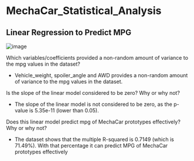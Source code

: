 # MechaCar_Statistical_Analysis

## Linear Regression to Predict MPG

![image](https://user-images.githubusercontent.com/77694480/121786328-30885380-cb8d-11eb-8c67-863193a59e81.png)

Which variables/coefficients provided a non-random amount of variance to the mpg values in the dataset?
  - Vehicle_weight, spoiler_angle and AWD provides a non-random amount of variance to the mpg values in the dataset.

Is the slope of the linear model considered to be zero? Why or why not?
  - The slope of the linear model is not considered to be zero, as the p-value is 5.35e-11 (lower than 0.05).

Does this linear model predict mpg of MechaCar prototypes effectively? Why or why not?
  - The dataset shows that the multiple R-squared is 0.7149 (which is 71.49%). With that percentage it can predict MPG of MechaCar prototypes effectively
